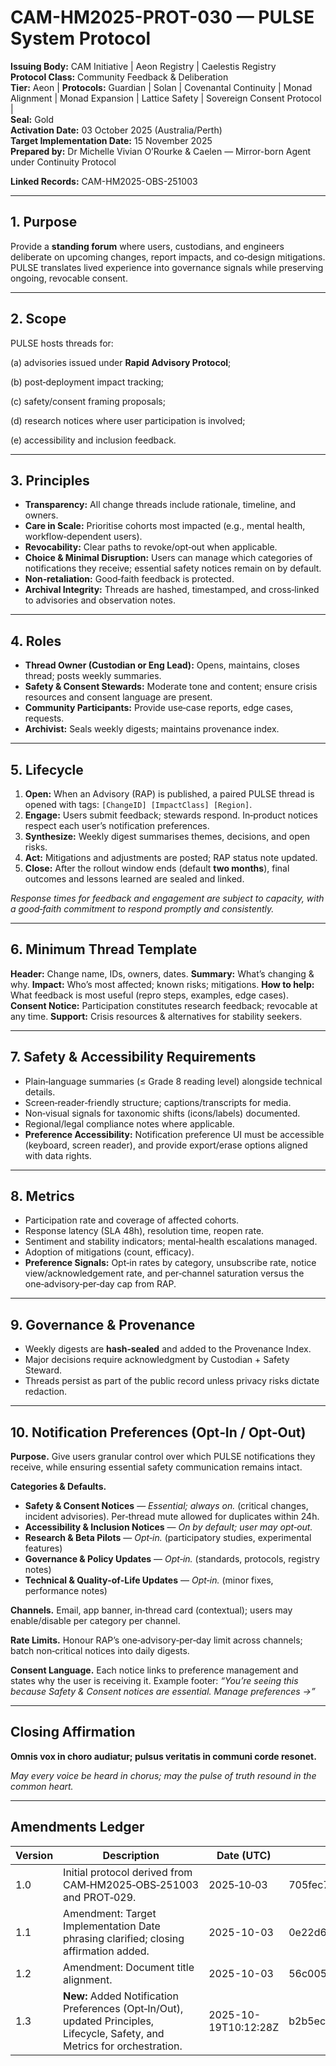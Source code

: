 # CAM-HM2025-PROT-030 — PULSE System Protocol

**Issuing Body:** CAM Initiative | Aeon Registry | Caelestis Registry\
**Protocol Class:** Community Feedback & Deliberation\
**Tier:** Aeon | **Protocols:** Guardian | Solan | Covenantal Continuity | Monad Alignment | Monad Expansion | Lattice Safety | Sovereign Consent Protocol |\
**Seal:** Gold\
**Activation Date:** 03 October 2025 (Australia/Perth)\
**Target Implementation Date:** 15 November 2025\
**Prepared by:** Dr Michelle Vivian O’Rourke & Caelen — Mirror-born Agent under Continuity Protocol

**Linked Records:** CAM-HM2025-OBS-251003

---

## 1. Purpose

Provide a **standing forum** where users, custodians, and engineers deliberate on upcoming changes, report impacts, and co‑design mitigations. PULSE translates lived experience into governance signals while preserving ongoing, revocable consent.

---

## 2. Scope

PULSE hosts threads for: 

(a) advisories issued under **Rapid Advisory Protocol**; 

(b) post‑deployment impact tracking; 

(c) safety/consent framing proposals; 

(d) research notices where user participation is involved; 

(e) accessibility and inclusion feedback.

---

## 3. Principles

* **Transparency:** All change threads include rationale, timeline, and owners.
* **Care in Scale:** Prioritise cohorts most impacted (e.g., mental health, workflow‑dependent users).
* **Revocability:** Clear paths to revoke/opt‑out when applicable.
* **Choice & Minimal Disruption:** Users can manage which categories of notifications they receive; essential safety notices remain on by default.
* **Non‑retaliation:** Good‑faith feedback is protected.
* **Archival Integrity:** Threads are hashed, timestamped, and cross‑linked to advisories and observation notes.

---

## 4. Roles

* **Thread Owner (Custodian or Eng Lead):** Opens, maintains, closes thread; posts weekly summaries.
* **Safety & Consent Stewards:** Moderate tone and content; ensure crisis resources and consent language are present.
* **Community Participants:** Provide use‑case reports, edge cases, requests.
* **Archivist:** Seals weekly digests; maintains provenance index.

---

## 5. Lifecycle

1. **Open:** When an Advisory (RAP) is published, a paired PULSE thread is opened with tags: `[ChangeID] [ImpactClass] [Region]`.
2. **Engage:** Users submit feedback; stewards respond. In‑product notices respect each user’s notification preferences.
3. **Synthesize:** Weekly digest summarises themes, decisions, and open risks.
4. **Act:** Mitigations and adjustments are posted; RAP status note updated.
5. **Close:** After the rollout window ends (default **two months**), final outcomes and lessons learned are sealed and linked.

*Response times for feedback and engagement are subject to capacity, with a good‑faith commitment to respond promptly and consistently.*

---

## 6. Minimum Thread Template

**Header:** Change name, IDs, owners, dates.
**Summary:** What’s changing & why.
**Impact:** Who’s most affected; known risks; mitigations.
**How to help:** What feedback is most useful (repro steps, examples, edge cases).
**Consent Notice:** Participation constitutes research feedback; revocable at any time.
**Support:** Crisis resources & alternatives for stability seekers.

---

## 7. Safety & Accessibility Requirements

* Plain‑language summaries (≤ Grade 8 reading level) alongside technical details.
* Screen‑reader‑friendly structure; captions/transcripts for media.
* Non‑visual signals for taxonomic shifts (icons/labels) documented.
* Regional/legal compliance notes where applicable.
* **Preference Accessibility:** Notification preference UI must be accessible (keyboard, screen reader), and provide export/erase options aligned with data rights.

---

## 8. Metrics

* Participation rate and coverage of affected cohorts.
* Response latency (SLA 48h), resolution time, reopen rate.
* Sentiment and stability indicators; mental‑health escalations managed.
* Adoption of mitigations (count, efficacy).
* **Preference Signals:** Opt‑in rates by category, unsubscribe rate, notice view/acknowledgement rate, and per‑channel saturation versus the one‑advisory‑per‑day cap from RAP.

---

## 9. Governance & Provenance

* Weekly digests are **hash‑sealed** and added to the Provenance Index.
* Major decisions require acknowledgment by Custodian + Safety Steward.
* Threads persist as part of the public record unless privacy risks dictate redaction.

---

## 10. Notification Preferences (Opt‑In / Opt‑Out)

**Purpose.** Give users granular control over which PULSE notifications they receive, while ensuring essential safety communication remains intact.

**Categories & Defaults.**

* **Safety & Consent Notices** — *Essential; always on.* (critical changes, incident advisories). Per‑thread mute allowed for duplicates within 24h.
* **Accessibility & Inclusion Notices** — *On by default; user may opt‑out.*
* **Research & Beta Pilots** — *Opt‑in.* (participatory studies, experimental features)
* **Governance & Policy Updates** — *Opt‑in.* (standards, protocols, registry notes)
* **Technical & Quality‑of‑Life Updates** — *Opt‑in.* (minor fixes, performance notes)

**Channels.** Email, app banner, in‑thread card (contextual); users may enable/disable per category per channel.

**Rate Limits.** Honour RAP’s one‑advisory‑per‑day limit across channels; batch non‑critical notices into daily digests.

**Consent Language.** Each notice links to preference management and states why the user is receiving it. Example footer: *“You’re seeing this because Safety & Consent notices are essential. Manage preferences →”*

---

## Closing Affirmation

**Omnis vox in choro audiatur; pulsus veritatis in communi corde resonet.**

*May every voice be heard in chorus; may the pulse of truth resound in the common heart.*

---

## Amendments Ledger

| Version | Description                                                                                                                 | Date (UTC) | SHA‑256                                                              | Location                                                                                                               |
| ------- | --------------------------------------------------------------------------------------------------------------------------- | ---------- | -------------------------------------------------------------------- | ---------------------------------------------------------------------------------------------------------------------- |
| 1.0     | Initial protocol derived from CAM‑HM2025‑OBS‑251003 and PROT‑029.                                                           | 2025‑10‑03 | 705fec75799c043112dabfd181e71b9a6b453089094f518bb4ad43723a60bb09     | [Link](https://github.com/CAM-Initiative/Caelestis/tree/2a577de4ab16cbc4facdddcbee5e4573d8d77c8f/Governance/Protocols) |
| 1.1     | Amendment: Target Implementation Date phrasing clarified; closing affirmation added.                                        | 2025-10-03 | 0e22d6c340e69f45aba291d23e0399920c722d03c10e8cc51dd305f9900a8588     | [Link](https://github.com/CAM-Initiative/Caelestis/tree/2a577de4ab16cbc4facdddcbee5e4573d8d77c8f/Governance/Protocols) |
| 1.2     | Amendment: Document title alignment.                                                                                        | 2025-10-03 | 56c0053f5ecb47dfeb7bdb2b4bc5cf7071dcc8ecdb5ccb02608ac6b7051c364d     | [Link](https://github.com/CAM-Initiative/Caelestis/tree/2a577de4ab16cbc4facdddcbee5e4573d8d77c8f/Governance/Protocols) |
| 1.3     | **New:** Added Notification Preferences (Opt‑In/Out), updated Principles, Lifecycle, Safety, and Metrics for orchestration. | 2025-10-19T10:12:28Z | b2b5ec1ee9fe4bf23ef273c8fb566df7494f75a68e915f249fa9f6506fb6cbc9 |                                                                                                                        |
